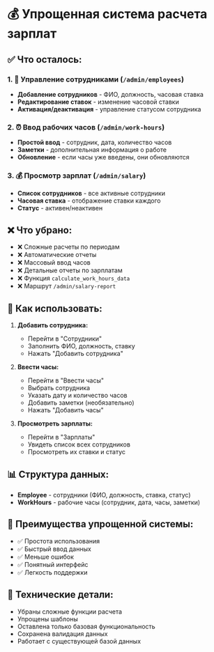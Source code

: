 # 💰 Упрощенная система расчета зарплат

## ✅ Что осталось:

### 1. 👥 Управление сотрудниками (`/admin/employees`)
- **Добавление сотрудников** - ФИО, должность, часовая ставка
- **Редактирование ставок** - изменение часовой ставки
- **Активация/деактивация** - управление статусом сотрудника

### 2. ⏰ Ввод рабочих часов (`/admin/work-hours`)
- **Простой ввод** - сотрудник, дата, количество часов
- **Заметки** - дополнительная информация о работе
- **Обновление** - если часы уже введены, они обновляются

### 3. 💰 Просмотр зарплат (`/admin/salary`)
- **Список сотрудников** - все активные сотрудники
- **Часовая ставка** - отображение ставки каждого
- **Статус** - активен/неактивен

## ❌ Что убрано:

- ❌ Сложные расчеты по периодам
- ❌ Автоматические отчеты
- ❌ Массовый ввод часов
- ❌ Детальные отчеты по зарплатам
- ❌ Функция `calculate_work_hours_data`
- ❌ Маршрут `/admin/salary-report`

## 🚀 Как использовать:

1. **Добавить сотрудника:**
   - Перейти в "Сотрудники"
   - Заполнить ФИО, должность, ставку
   - Нажать "Добавить сотрудника"

2. **Ввести часы:**
   - Перейти в "Ввести часы"
   - Выбрать сотрудника
   - Указать дату и количество часов
   - Добавить заметки (необязательно)
   - Нажать "Добавить часы"

3. **Просмотреть зарплаты:**
   - Перейти в "Зарплаты"
   - Увидеть список всех сотрудников
   - Просмотреть их ставки и статус

## 📊 Структура данных:

- **Employee** - сотрудники (ФИО, должность, ставка, статус)
- **WorkHours** - рабочие часы (сотрудник, дата, часы, заметки)

## 🎯 Преимущества упрощенной системы:

- ✅ Простота использования
- ✅ Быстрый ввод данных
- ✅ Меньше ошибок
- ✅ Понятный интерфейс
- ✅ Легкость поддержки

## 🔧 Технические детали:

- Убраны сложные функции расчета
- Упрощены шаблоны
- Оставлена только базовая функциональность
- Сохранена валидация данных
- Работает с существующей базой данных

